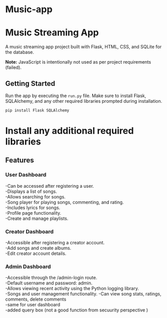 # Music-app
# Music Streaming App

A music streaming app project built with Flask, HTML, CSS, and SQLite for the database.

**Note:** JavaScript is intentionally not used as per project requirements (failed).

## Getting Started

Run the app by executing the `run.py` file. Make sure to install Flask, SQLAlchemy, and any other required libraries prompted during installation.

```bash
pip install Flask SQLAlchemy
```
# Install any additional required libraries


## Features
### User Dashboard
-Can be accessed after registering a user.  
-Displays a list of songs.  
-Allows searching for songs.  
-Song player for playing songs, commenting, and rating.  
-Includes lyrics for songs.  
-Profile page functionality.  
-Create and manage playlists.  
### Creator Dashboard
-Accessible after registering a creator account.  
-Add songs and create albums.  
-Edit creator account details.  
### Admin Dashboard
-Accessible through the /admin-login route.  
-Default username and password: admin.  
-Allows viewing recent activity using the Python logging library.  
-Songs and user management functionality.
-Can view song stats, ratings, comments, delete comments  
-same for user dashboard    
-added query box (not a good function from secuurity perspective )
